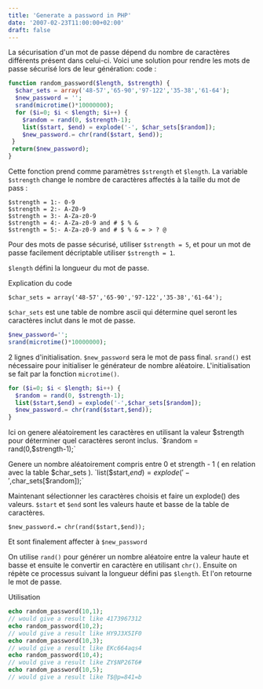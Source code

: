 ```yaml
---
title: 'Generate a password in PHP'
date: '2007-02-23T11:00:00+02:00'
draft: false
---
```


La sécurisation d'un mot de passe dépend du nombre de caractères différents présent dans celui-ci.
Voici une solution pour rendre les mots de passe sécurisé lors de leur génération:
code :

```php
function random_password($length, $strength) {
  $char_sets = array('48-57','65-90','97-122','35-38','61-64');
  $new_password = '';
  srand(microtime()*10000000);
  for ($i=0; $i < $length; $i++) {
    $random = rand(0, $strength-1);
    list($start, $end) = explode('-', $char_sets[$random]);
    $new_password.= chr(rand($start, $end));
 }
 return($new_password);
}
```

Cette fonction prend comme paramètres `$strength` et `$length`.
La variable `$strength` change le nombre de caractères affectés à la taille du mot de pass :

    $strength = 1:- 0-9
    $strength = 2:- A-Z0-9
    $strength = 3:- A-Za-z0-9
    $strength = 4:- A-Za-z0-9 and # $ % &
    $strength = 5:- A-Za-z0-9 and # $ % & = > ? @

Pour des mots de passe sécurisé, utiliser `$strength = 5`, et pour un mot de passe facilement décriptable utiliser `$strength = 1`.

`$length` défini la longueur du mot de passe.

Explication du code

`$char_sets = array('48-57','65-90','97-122','35-38','61-64');`

`$char_sets` est une table de nombre ascii qui détermine quel seront les caractères inclut dans le mot de passe.

```php
$new_password='';
srand(microtime()*10000000);
```
2 lignes d'initialisation.
`$new_password` sera le mot de pass final.
`srand()` est nécessaire pour initialiser le générateur de nombre aléatoire. L'initialisation se fait par la fonction `microtime()`.
```php
for ($i=0; $i < $length; $i++) {
  $random = rand(0, $strength-1);
  list($start,$end) = explode('-',$char_sets[$random]);
  $new_password.= chr(rand($start,$end));
}
```
Ici on genere aléatoirement les caractères en utilisant la valeur $strength pour déterminer quel caractères seront inclus.
`$random = rand(0,$strength-1);`

Genere un nombre aléatoirement compris entre 0 et strength - 1 ( en relation avec la table $char_sets ).
`list($start,$end) = explode('-',$char_sets[$random]);`

Maintenant sélectionner les caractères choisis et faire un explode() des valeurs.
`$start` et `$end` sont les valeurs haute et basse  de la table de caractères.

`$new_password.= chr(rand($start,$end));`

Et sont finalement affecter à `$new_password`

On utilise `rand()` pour générer un nombre aléatoire entre la valeur haute et basse et ensuite le convertir en caractère en utilisant `chr()`.
Ensuite on répète ce processus suivant la longueur défini pas `$length`.
Et l'on retourne le mot de passe.

Utilisation

```php
echo random_password(10,1);
// would give a result like 4173967312
echo random_password(10,2);
// would give a result like HY9J3X5IF0
echo random_password(10,3);
// would give a result like EKc664aqs4
echo random_password(10,4);
// would give a result like ZY$NP26T6#
echo random_password(10,5);
// would give a result like T$@p=841=b
```

